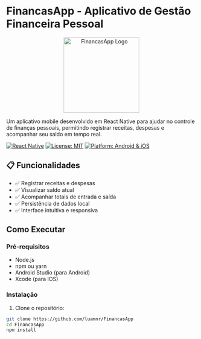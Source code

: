 # FinancasApp - Aplicativo de Gestão Financeira Pessoal

<p align="center">
  <img src="assets/images/app-icon.png" alt="FinancasApp Logo" width="200" height="200">
</p>

Um aplicativo mobile desenvolvido em React Native para ajudar no controle de finanças pessoais, permitindo registrar receitas, despesas e acompanhar seu saldo em tempo real.

[![React Native](https://img.shields.io/badge/React%20Native-0.81.1-blue.svg)](https://reactnative.dev/)
[![License: MIT](https://img.shields.io/badge/License-MIT-yellow.svg)](https://opensource.org/licenses/MIT)
[![Platform: Android & iOS](https://img.shields.io/badge/Platform-Android%20%7C%20iOS-lightgrey.svg)](https://reactnative.dev/)

## 📋 Funcionalidades

- ✅ Registrar receitas e despesas
- ✅ Visualizar saldo atual
- ✅ Acompanhar totais de entrada e saída
- ✅ Persistência de dados local
- ✅ Interface intuitiva e responsiva

## Como Executar

### Pré-requisitos

- Node.js
- npm ou yarn
- Android Studio (para Android)
- Xcode (para IOS)

### Instalação

1. Clone o repositório:
```bash
git clone https://github.com/luamnr/FinancasApp
cd FinancasApp
npm install
```
